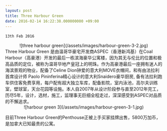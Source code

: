 ```yaml
---
layout: post
title: Three Harbour Green
date: 2016-02-14 16:22:38.000000000 +09:00
---
```

`13th Feb 2016`
<center>
<div>
![three harbour green](/assets/images/harbour-green-3-2.jpg)
</div>
</center>


<div>
Three Harbour Green 是由温哥华豪宅开发商ASPEC（香港新鸿基）在Coal Harbour（高豪港）开发的最后一栋滨海豪华公寓楼，因为其无与伦比的位置和极高品质的定位，被称为温哥华地产皇冠上的明珠。作为高豪港最后一座拥有迷人的海滨景观的物业，配备了Celine Dion钟爱的意大利MOVE衣帽间，和有由法拉利首席设计师 Paolo Pininferina精心设计的意大利Snaidero豪华厨房, 备有法拉利跑车供住客免费享用，每户配有超大独立车库，配备影院，室内泳池，高尔夫训练室，壁球室，天台花园等设施。本人自2007年从设计阶段参与直至2012年完工，历尽5年，设计，选材，施工，监理事无巨细全程走过，深深感受到ASPEC对品质的不懈追求。
</div>


<center>
<div>
![harbour green 3](/assets/images/harbour-green-3-1.jpg)
</div>
</center>


目前Three Harbour Green的Penthouse正被上手买家挂牌出售，5800万加币，是加拿大已知最贵的公寓。

